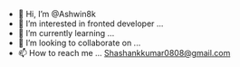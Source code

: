 - 👋 Hi, I’m @Ashwin8k
- 👀 I’m interested in  fronted developer ...
- 🌱 I’m currently learning ...
- 💞️ I’m looking to collaborate on ...
- 📫 How to reach me ...
     Shashankkumar0808@gmail.com 

<!---
Ashwin8k/Ashwin8k is a ✨ special ✨ repository because its `README.md` (this file) appears on your GitHub profile.
You can click the Preview link to take a look at your changes.
--->
